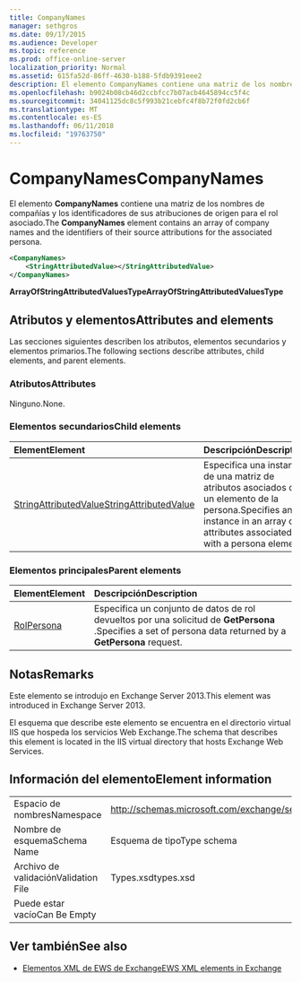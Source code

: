 ```yaml
---
title: CompanyNames
manager: sethgros
ms.date: 09/17/2015
ms.audience: Developer
ms.topic: reference
ms.prod: office-online-server
localization_priority: Normal
ms.assetid: 615fa52d-86ff-4630-b188-5fdb9391eee2
description: El elemento CompanyNames contiene una matriz de los nombres de compañías y los identificadores de sus atribuciones de origen para el rol asociado.
ms.openlocfilehash: b9024b08cb46d2ccbfcc7b07acb4645894cc5f4c
ms.sourcegitcommit: 34041125dc8c5f993b21cebfc4f8b72f0fd2cb6f
ms.translationtype: MT
ms.contentlocale: es-ES
ms.lasthandoff: 06/11/2018
ms.locfileid: "19763750"
---
```

# <a name="companynames"></a><span data-ttu-id="aba52-103">CompanyNames</span><span class="sxs-lookup"><span data-stu-id="aba52-103">CompanyNames</span></span>

<span data-ttu-id="aba52-104">El elemento **CompanyNames** contiene una matriz de los nombres de compañías y los identificadores de sus atribuciones de origen para el rol asociado.</span><span class="sxs-lookup"><span data-stu-id="aba52-104">The **CompanyNames** element contains an array of company names and the identifiers of their source attributions for the associated persona.</span></span> 
  
```XML
<CompanyNames>
    <StringAttributedValue></StringAttributedValue>
</CompanyNames>
```

 <span data-ttu-id="aba52-105">**ArrayOfStringAttributedValuesType**</span><span class="sxs-lookup"><span data-stu-id="aba52-105">**ArrayOfStringAttributedValuesType**</span></span>
## <a name="attributes-and-elements"></a><span data-ttu-id="aba52-106">Atributos y elementos</span><span class="sxs-lookup"><span data-stu-id="aba52-106">Attributes and elements</span></span>

<span data-ttu-id="aba52-107">Las secciones siguientes describen los atributos, elementos secundarios y elementos primarios.</span><span class="sxs-lookup"><span data-stu-id="aba52-107">The following sections describe attributes, child elements, and parent elements.</span></span>
  
### <a name="attributes"></a><span data-ttu-id="aba52-108">Atributos</span><span class="sxs-lookup"><span data-stu-id="aba52-108">Attributes</span></span>

<span data-ttu-id="aba52-109">Ninguno.</span><span class="sxs-lookup"><span data-stu-id="aba52-109">None.</span></span>
  
### <a name="child-elements"></a><span data-ttu-id="aba52-110">Elementos secundarios</span><span class="sxs-lookup"><span data-stu-id="aba52-110">Child elements</span></span>

|<span data-ttu-id="aba52-111">**Element**</span><span class="sxs-lookup"><span data-stu-id="aba52-111">**Element**</span></span>|<span data-ttu-id="aba52-112">**Descripción**</span><span class="sxs-lookup"><span data-stu-id="aba52-112">**Description**</span></span>|
|:-----|:-----|
|[<span data-ttu-id="aba52-113">StringAttributedValue</span><span class="sxs-lookup"><span data-stu-id="aba52-113">StringAttributedValue</span></span>](stringattributedvalue.md) <br/> |<span data-ttu-id="aba52-114">Especifica una instancia de una matriz de atributos asociados con un elemento de la persona.</span><span class="sxs-lookup"><span data-stu-id="aba52-114">Specifies an instance in an array of attributes associated with a persona element.</span></span>  <br/> |
   
### <a name="parent-elements"></a><span data-ttu-id="aba52-115">Elementos principales</span><span class="sxs-lookup"><span data-stu-id="aba52-115">Parent elements</span></span>

|<span data-ttu-id="aba52-116">**Element**</span><span class="sxs-lookup"><span data-stu-id="aba52-116">**Element**</span></span>|<span data-ttu-id="aba52-117">**Descripción**</span><span class="sxs-lookup"><span data-stu-id="aba52-117">**Description**</span></span>|
|:-----|:-----|
|[<span data-ttu-id="aba52-118">Rol</span><span class="sxs-lookup"><span data-stu-id="aba52-118">Persona</span></span>](persona.md) <br/> |<span data-ttu-id="aba52-119">Especifica un conjunto de datos de rol devueltos por una solicitud de **GetPersona** .</span><span class="sxs-lookup"><span data-stu-id="aba52-119">Specifies a set of persona data returned by a **GetPersona** request.</span></span>  <br/> |
   
## <a name="remarks"></a><span data-ttu-id="aba52-120">Notas</span><span class="sxs-lookup"><span data-stu-id="aba52-120">Remarks</span></span>

<span data-ttu-id="aba52-121">Este elemento se introdujo en Exchange Server 2013.</span><span class="sxs-lookup"><span data-stu-id="aba52-121">This element was introduced in Exchange Server 2013.</span></span>
  
<span data-ttu-id="aba52-122">El esquema que describe este elemento se encuentra en el directorio virtual IIS que hospeda los servicios Web Exchange.</span><span class="sxs-lookup"><span data-stu-id="aba52-122">The schema that describes this element is located in the IIS virtual directory that hosts Exchange Web Services.</span></span>
  
## <a name="element-information"></a><span data-ttu-id="aba52-123">Información del elemento</span><span class="sxs-lookup"><span data-stu-id="aba52-123">Element information</span></span>

|||
|:-----|:-----|
|<span data-ttu-id="aba52-124">Espacio de nombres</span><span class="sxs-lookup"><span data-stu-id="aba52-124">Namespace</span></span>  <br/> |http://schemas.microsoft.com/exchange/services/2006/types  <br/> |
|<span data-ttu-id="aba52-125">Nombre de esquema</span><span class="sxs-lookup"><span data-stu-id="aba52-125">Schema Name</span></span>  <br/> |<span data-ttu-id="aba52-126">Esquema de tipo</span><span class="sxs-lookup"><span data-stu-id="aba52-126">Type schema</span></span>  <br/> |
|<span data-ttu-id="aba52-127">Archivo de validación</span><span class="sxs-lookup"><span data-stu-id="aba52-127">Validation File</span></span>  <br/> |<span data-ttu-id="aba52-128">Types.xsd</span><span class="sxs-lookup"><span data-stu-id="aba52-128">types.xsd</span></span>  <br/> |
|<span data-ttu-id="aba52-129">Puede estar vacío</span><span class="sxs-lookup"><span data-stu-id="aba52-129">Can Be Empty</span></span>  <br/> ||
   
## <a name="see-also"></a><span data-ttu-id="aba52-130">Ver también</span><span class="sxs-lookup"><span data-stu-id="aba52-130">See also</span></span>



- [<span data-ttu-id="aba52-131">Elementos XML de EWS de Exchange</span><span class="sxs-lookup"><span data-stu-id="aba52-131">EWS XML elements in Exchange</span></span>](ews-xml-elements-in-exchange.md)

